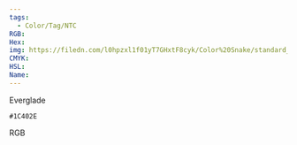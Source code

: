 ```yaml
---
tags:
  - Color/Tag/NTC
RGB:
Hex:
img: https://filedn.com/l0hpzxl1f01yT7GHxtF8cyk/Color%20Snake/standard_csv_to_svg/%23/1C402E.svg
CMYK:
HSL:
Name:
---
```

Everglade
```palette
#1C402E
```
RGB
